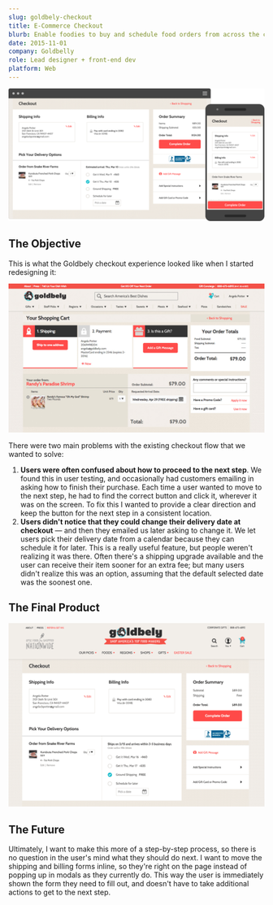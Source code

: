```yaml
---
slug: goldbely-checkout
title: E-Commerce Checkout
blurb: Enable foodies to buy and schedule food orders from across the country
date: 2015-11-01
company: Goldbelly
role: Lead designer + front-end dev
platform: Web
---
```


<div class='sampleImage'>
  <img src='sample.png' alt='E-Commerce checkout' />
</div>

## The Objective

This is what the Goldbely checkout experience looked like when I started redesigning it:

![Goldbelly checkout - before](before.jpg)

There were two main problems with the existing checkout flow that we wanted to solve:

1.   __Users were often confused about how to proceed to the next step__. We found this in user testing, and occasionally had customers emailing in asking how to finish their purchase. Each time a user wanted to move to the next step, he had to find the correct button and click it, wherever it was on the screen. To fix this I wanted to provide a clear direction and keep the button for the next step in a consistent location.
2.   __Users didn't notice that they could change their delivery date at checkout__ — and then they emailed us later asking to change it. We let users pick their delivery date from a calendar because they can schedule it for later. This is a really useful feature, but people weren't realizing it was there. Often there's a shipping upgrade available and the user can receive their item sooner for an extra fee; but many users didn't realize this was an option, assuming that the default selected date was the soonest one.

## The Final Product

<div class='browser-frame' style='max-width: 1300px; margin: 0 auto;'>
  <browser-chrome></browser-chrome>
  <div class='browser-frame__screen'>
    <div class='browser-screen__border'></div>
    <img src='final-product.png' alt='Goldbely checkout - final' />
  </div>
</div>

## The Future

Ultimately, I want to make this more of a step-by-step process, so there is no question in the user's mind what they should do next. I want to move the shipping and billing forms inline, so they're right on the page instead of popping up in modals as they currently do. This way the user is immediately shown the form they need to fill out, and doesn't have to take additional actions to get to the next step.
